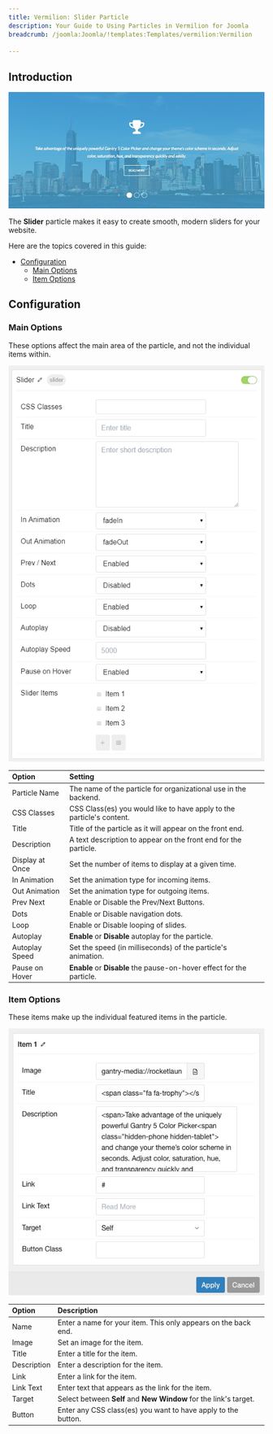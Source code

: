 ```yaml
---
title: Vermilion: Slider Particle
description: Your Guide to Using Particles in Vermilion for Joomla
breadcrumb: /joomla:Joomla/!templates:Templates/vermilion:Vermilion

---
```


## Introduction

![](assets/particle_slider1.png)

The **Slider** particle makes it easy to create smooth, modern sliders for your website.

Here are the topics covered in this guide:

* [Configuration](#configuration)
    - [Main Options](#main-options)
    - [Item Options](#item-options)

## Configuration

### Main Options 

These options affect the main area of the particle, and not the individual items within.

![](assets/particle_slider2.png) 

| Option          | Setting                                                               |
| :-----          | :-----                                                                |
| Particle Name   | The name of the particle for organizational use in the backend.       |
| CSS Classes     | CSS Class(es) you would like to have apply to the particle's content. |
| Title           | Title of the particle as it will appear on the front end.             |
| Description     | A text description to appear on the front end for the particle.       |
| Display at Once | Set the number of items to display at a given time.                   |
| In Animation    | Set the animation type for incoming items.                            |
| Out Animation   | Set the animation type for outgoing items.                            |
| Prev Next       | Enable or Disable the Prev/Next Buttons.                              |
| Dots            | Enable or Disable navigation dots.                                    |
| Loop            | Enable or Disable looping of slides.                                  |
| Autoplay        | **Enable** or **Disable** autoplay for the particle.                  |
| Autoplay Speed  | Set the speed (in milliseconds) of the particle's animation.          |
| Pause on Hover  | **Enable** or **Disable** the pause-on-hover effect for the particle. |

### Item Options

These items make up the individual featured items in the particle.

![](assets/particle_slider3.png)

| Option             | Description                                                       |
| :-----             | :-----                                                            |
| Name               | Enter a name for your item. This only appears on the back end.    |
| Image              | Set an image for the item.                                        |
| Title              | Enter a title for the item.                                       |
| Description        | Enter a description for the item.                                 |
| Link               | Enter a link for the item.                                        |
| Link Text          | Enter text that appears as the link for the item.                 |
| Target             | Select between **Self** and **New Window** for the link's target. |
| Button             | Enter any CSS class(es) you want to have apply to the button.     |
